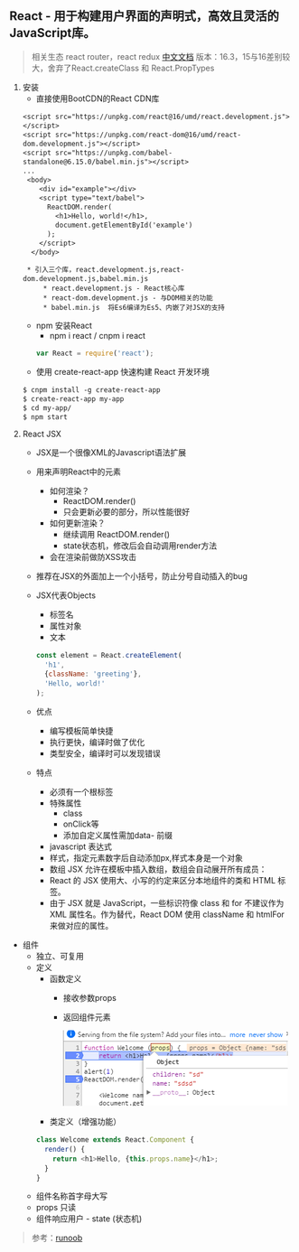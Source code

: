 ## React - 用于构建用户界面的声明式，高效且灵活的JavaScript库。
> 相关生态 react router，react redux
> [中文文档](https://doc.react-china.org/docs/hello-world.html)
> 版本：16.3，15与16差别较大，舍弃了React.createClass 和 React.PropTypes

1. 安装
    * 直接使用BootCDN的React CDN库
    ```
    <script src="https://unpkg.com/react@16/umd/react.development.js"></script>
    <script src="https://unpkg.com/react-dom@16/umd/react-dom.development.js"></script>
    <script src="https://unpkg.com/babel-standalone@6.15.0/babel.min.js"></script>
    ...
     <body>
        <div id="example"></div>
        <script type="text/babel">
          ReactDOM.render(
            <h1>Hello, world!</h1>,
            document.getElementById('example')
          );
        </script>
      </body>
    ```
        * 引入三个库，react.development.js,react-dom.development.js,babel.min.js
            * react.development.js - React核心库
            * react-dom.development.js - 与DOM相关的功能
            * babel.min.js  将Es6编译为Es5、内嵌了对JSX的支持
    * npm 安装React
        * npm i react / cnpm i react
        ```js
        var React = require('react');
        ```
    * 使用 create-react-app 快速构建 React 开发环境
    ```
    $ cnpm install -g create-react-app
    $ create-react-app my-app
    $ cd my-app/
    $ npm start
    ```
2. React JSX
    * JSX是一个很像XML的Javascript语法扩展
    * 用来声明React中的元素
        * 如何渲染？
            * ReactDOM.render()
            * 只会更新必要的部分，所以性能很好
        * 如何更新渲染？
            * 继续调用 ReactDOM.render()
            * state状态机，修改后会自动调用render方法
        * 会在渲染前做防XSS攻击
    * 推荐在JSX的外面加上一个小括号，防止分号自动插入的bug
    * JSX代表Objects
        * 标签名
        * 属性对象
        * 文本
        ```js
        const element = React.createElement(
          'h1',
          {className: 'greeting'},
          'Hello, world!'
        );
        ```

    * 优点
        * 编写模板简单快捷
        * 执行更快，编译时做了优化
        * 类型安全，编译时可以发现错误
    * 特点
        * 必须有一个根标签
        * 特殊属性
            * class
            * onClick等
            * 添加自定义属性需加data- 前缀
        * javascript 表达式
        * 样式，指定元素数字后自动添加px,样式本身是一个对象
        * 数组 JSX 允许在模板中插入数组，数组会自动展开所有成员：
        * React 的 JSX 使用大、小写的约定来区分本地组件的类和 HTML 标签。
        * 由于 JSX 就是 JavaScript，一些标识符像 class 和 for 不建议作为 XML 属性名。作为替代，React DOM 使用 className 和 htmlFor 来做对应的属性。
* 组件
    * 独立、可复用
    * 定义
        * 函数定义
            * 接收参数props
            * 返回组件元素

                ![](.React_images\props.png)
        * 类定义（增强功能）
        ```js
        class Welcome extends React.Component {
          render() {
            return <h1>Hello, {this.props.name}</h1>;
          }
        }
        ```
    * 组件名称首字母大写
    * props 只读
    * 组件响应用户 - state (状态机)


> 参考：[runoob](http://www.runoob.com/react/react-install.html)